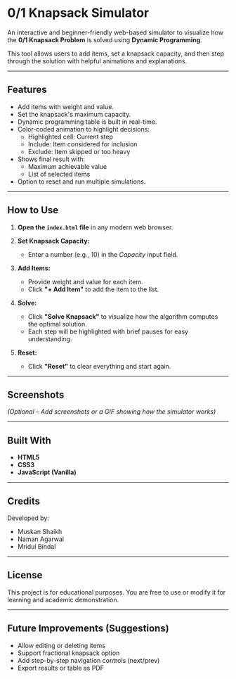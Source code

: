 # 0/1 Knapsack Simulator

An interactive and beginner-friendly web-based simulator to visualize how the **0/1 Knapsack Problem** is solved using **Dynamic Programming**.

This tool allows users to add items, set a knapsack capacity, and then step through the solution with helpful animations and explanations.

---

## Features

- Add items with weight and value.
- Set the knapsack's maximum capacity.
- Dynamic programming table is built in real-time.
- Color-coded animation to highlight decisions:
  - Highlighted cell: Current step
  - Include: Item considered for inclusion
  - Exclude: Item skipped or too heavy
- Shows final result with:
  - Maximum achievable value
  - List of selected items
- Option to reset and run multiple simulations.

---

## How to Use

1. **Open the `index.html` file** in any modern web browser.

2. **Set Knapsack Capacity:**
   - Enter a number (e.g., 10) in the *Capacity* input field.

3. **Add Items:**
   - Provide weight and value for each item.
   - Click **"+ Add Item"** to add the item to the list.

4. **Solve:**
   - Click **"Solve Knapsack"** to visualize how the algorithm computes the optimal solution.
   - Each step will be highlighted with brief pauses for easy understanding.

5. **Reset:**
   - Click **"Reset"** to clear everything and start again.

---

## Screenshots

*(Optional – Add screenshots or a GIF showing how the simulator works)*

---

## Built With

- **HTML5**
- **CSS3**
- **JavaScript (Vanilla)**



---

## Credits

Developed by:
- Muskan Shaikh  
- Naman Agarwal  
- Mridul Bindal   


---

## License

This project is for educational purposes. You are free to use or modify it for learning and academic demonstration.

---

## Future Improvements (Suggestions)

- Allow editing or deleting items
- Support fractional knapsack option
- Add step-by-step navigation controls (next/prev)
- Export results or table as PDF
